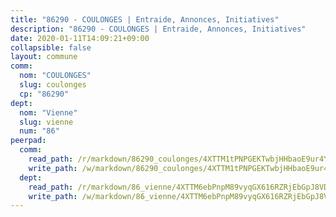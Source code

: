 ```yaml
---
title: "86290 - COULONGES | Entraide, Annonces, Initiatives"
description: "86290 - COULONGES | Entraide, Annonces, Initiatives"
date: 2020-01-11T14:09:21+09:00
collapsible: false
layout: commune
comm:
  nom: "COULONGES"
  slug: coulonges
  cp: "86290"
dept:
  nom: "Vienne"
  slug: vienne
  num: "86"
peerpad:
  comm:
    read_path: /r/markdown/86290_coulonges/4XTTM1tPNPGEKTwbjHHbaoE9ur4YjdRarpZLMdZpc5WGBy6zM
    write_path: /w/markdown/86290_coulonges/4XTTM1tPNPGEKTwbjHHbaoE9ur4YjdRarpZLMdZpc5WGBy6zM-K3TgUnXy3XJWxWLUxEJrKRxESiy98Tgwxg57xhrYo61pCoQ5E9AAC7w8NZTCJNZKhgqDJZAHBPKvLGbSTanAxEZ7xCxnTChZdojVgiWHnCcHTx98F2mquhqb8kaG2kLXd3TeebJy
  dept:
    read_path: /r/markdown/86_vienne/4XTTM6ebPnpM89vyqGX616RZRjEbGpJ8VDNVdSCrMHCb86ALN
    write_path: /w/markdown/86_vienne/4XTTM6ebPnpM89vyqGX616RZRjEbGpJ8VDNVdSCrMHCb86ALN-K3TgUEmU2PzobkNvYrNtR4DXtgm1qYeknzdEZmszmUFpRSMDjV62q8xZv1nUQEJqGnnT9H399N9TnzZMyT3rgAM3pHPbqGxVD33vWNzCSkbf2kxHwBfenpixiJuwbWaCBERwmNeA
---
```


